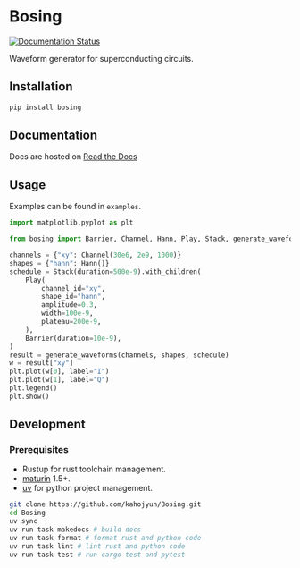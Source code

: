 # Bosing

[![Documentation Status](https://readthedocs.org/projects/bosing/badge/?version=latest)](https://bosing.readthedocs.io/zh-cn/latest/?badge=latest)

Waveform generator for superconducting circuits.

## Installation

```bash
pip install bosing
```

## Documentation

Docs are hosted on [Read the Docs](http://bosing.readthedocs.io/)

## Usage

Examples can be found in `examples`.

```python
import matplotlib.pyplot as plt

from bosing import Barrier, Channel, Hann, Play, Stack, generate_waveforms

channels = {"xy": Channel(30e6, 2e9, 1000)}
shapes = {"hann": Hann()}
schedule = Stack(duration=500e-9).with_children(
    Play(
        channel_id="xy",
        shape_id="hann",
        amplitude=0.3,
        width=100e-9,
        plateau=200e-9,
    ),
    Barrier(duration=10e-9),
)
result = generate_waveforms(channels, shapes, schedule)
w = result["xy"]
plt.plot(w[0], label="I")
plt.plot(w[1], label="Q")
plt.legend()
plt.show()
```

## Development

### Prerequisites

* Rustup for rust toolchain management.
* [maturin](https://github.com/PyO3/maturin) 1.5+.
* [uv](https://github.com/astral-sh/uv) for python project management.

```bash
git clone https://github.com/kahojyun/Bosing.git
cd Bosing
uv sync
uv run task makedocs # build docs
uv run task format # format rust and python code
uv run task lint # lint rust and python code
uv run task test # run cargo test and pytest
```
